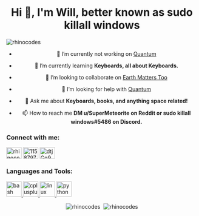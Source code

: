 <div style="text-align: center;">
<h1 align="center">Hi 👋, I'm Will, better known as sudo killall windows</h1>

<p align="left"> <img src="https://komarev.com/ghpvc/?username=rhinocodes&label=Profile%20views&color=0e75b6&style=flat" alt="rhinocodes" /> </p>

- 🔭 I’m currently not working on [Quantum](https://github.com/quantum-package-manager/quantum)

- 🌱 I’m currently learning **Keyboards, all about Keyboards.**

- 👯 I’m looking to collaborate on [Earth Matters Too](https://discord.gg/JdMHghvZya)

- 🤝 I’m looking for help with [Quantum](https://github.com/quantum-package-manager/quantum)

- 💬 Ask me about **Keyboards, books, and anything space related!**

- 📫 How to reach me **DM u/SuperMeteorite on Reddit or sudo killall windows#5486 on Discord.**

<h3 align="left">Connect with me:</h3>
<p align="left">
<a href="https://dev.to/rhinocodes" target="blank"><img align="center" src="https://cdn.jsdelivr.net/npm/simple-icons@3.0.1/icons/dev-dot-to.svg" alt="rhinocodes" height="30" width="40" /></a>
<a href="https://stackoverflow.com/users/11587973" target="blank"><img align="center" src="https://cdn.jsdelivr.net/npm/simple-icons@3.0.1/icons/stackoverflow.svg" alt="11587973" height="30" width="40" /></a>
<a href="https://discord.gg/dtjGq9VteB" target="blank"><img align="center" src="https://cdn.jsdelivr.net/npm/simple-icons@3.0.1/icons/discord.svg" alt="dtjGq9VteB" height="30" width="40" /></a>
</p>

<h3 align="left">Languages and Tools:</h3>
<p align="left"> <a href="https://www.gnu.org/software/bash/" target="_blank"> <img src="https://www.vectorlogo.zone/logos/gnu_bash/gnu_bash-icon.svg" alt="bash" width="40" height="40"/> </a> <a href="https://www.w3schools.com/cpp/" target="_blank"> <img src="https://devicons.github.io/devicon/devicon.git/icons/cplusplus/cplusplus-original.svg" alt="cplusplus" width="40" height="40"/> </a> <a href="https://www.linux.org/" target="_blank"> <img src="https://devicons.github.io/devicon/devicon.git/icons/linux/linux-original.svg" alt="linux" width="40" height="40"/> </a> <a href="https://www.python.org" target="_blank"> <img src="https://devicons.github.io/devicon/devicon.git/icons/python/python-original.svg" alt="python" width="40" height="40"/> </a> </p>


<img style="padding-right: 5px;" align="center" src="https://github-readme-stats.vercel.app/api?username=rhinocodes&show_icons=true&locale=en&theme=nightowl" alt="rhinocodes" />

<img align="center" src="https://github-readme-streak-stats.herokuapp.com/?user=rhinocodes&theme=nightowl" alt="rhinocodes" />
</div>
